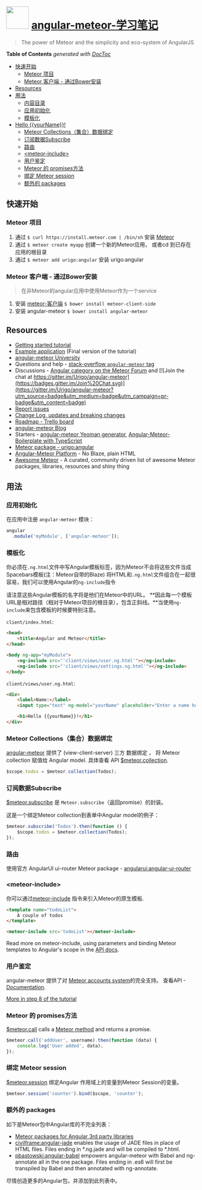 <img src="http://angular-meteor.com/images/logo-large.png" width="60" height="60" />  [angular-meteor-学习笔记]()
======================================================

> The power of Meteor and the simplicity and eco-system of AngularJS

<!-- START doctoc generated TOC please keep comment here to allow auto update -->
<!-- DON'T EDIT THIS SECTION, INSTEAD RE-RUN doctoc TO UPDATE -->
**Table of Contents**  *generated with [DocToc](https://github.com/thlorenz/doctoc)*

  - [快速开始](#%E5%BF%AB%E9%80%9F%E5%BC%80%E5%A7%8B)
    - [Meteor 项目](#meteor-%E9%A1%B9%E7%9B%AE)
    - [Meteor 客户端 - 通过Bower安装](#meteor-%E5%AE%A2%E6%88%B7%E7%AB%AF---%E9%80%9A%E8%BF%87bower%E5%AE%89%E8%A3%85)
  - [Resources](#resources)
  - [用法](#%E7%94%A8%E6%B3%95)
    - [内容目录](#%E5%86%85%E5%AE%B9%E7%9B%AE%E5%BD%95)
    - [应用初始化](#%E5%BA%94%E7%94%A8%E5%88%9D%E5%A7%8B%E5%8C%96)
    - [模板化](#%E6%A8%A1%E6%9D%BF%E5%8C%96)
- [Hello {{yourName}}!](#hello-yourname)
    - [Meteor Collections（集合）数据绑定](#meteor-collections%EF%BC%88%E9%9B%86%E5%90%88%EF%BC%89%E6%95%B0%E6%8D%AE%E7%BB%91%E5%AE%9A)
    - [订阅数据Subscribe](#%E8%AE%A2%E9%98%85%E6%95%B0%E6%8D%AEsubscribe)
    - [路由](#%E8%B7%AF%E7%94%B1)
    - [&lt;meteor-include&gt;](#&ltmeteor-include&gt)
    - [用户鉴定](#%E7%94%A8%E6%88%B7%E9%89%B4%E5%AE%9A)
    - [Meteor 的 promises方法](#meteor-%E7%9A%84-promises%E6%96%B9%E6%B3%95)
    - [绑定 Meteor session](#%E7%BB%91%E5%AE%9A-meteor-session)
    - [额外的 packages](#%E9%A2%9D%E5%A4%96%E7%9A%84-packages)

<!-- END doctoc generated TOC please keep comment here to allow auto update -->

## 快速开始

### Meteor 项目
1. 通过 `$ curl https://install.meteor.com | /bin/sh` 安装 [Meteor](http://docs.meteor.com/#quickstart) 
2. 通过 `$ meteor create myapp` 创建一个新的Meteor应用， 或者cd 到已存在应用的根目录
3. 通过 `$ meteor add urigo:angular` 安装 urigo:angular

### Meteor 客户端 - 通过Bower安装
> 在非Meteor的angular应用中使用Meteor作为一个service

1. 安装 [meteor-客户端](https://github.com/idanwe/meteor-client-side) `$ bower install meteor-client-side`
2. 安装 angular-meteor `$ bower install angular-meteor`

## Resources
- [Getting started tutorial](https://angular-meteor.com/tutorial)
- [Example application](https://github.com/Urigo/meteor-angular-socially) (Final version of the tutorial)
- [angular-meteor University](https://github.com/Urigo/meteor-angular-socially#angular-meteor-university-)
- Questions and help - [stack-overflow `angular-meteor` tag](http://stackoverflow.com/questions/tagged/angular-meteor)
- Discussions - [Angular category on the Meteor Forum](https://forums.meteor.com/c/angular) and [![Join the chat at https://gitter.im/Urigo/angular-meteor](https://badges.gitter.im/Join%20Chat.svg)](https://gitter.im/Urigo/angular-meteor?utm_source=badge&utm_medium=badge&utm_campaign=pr-badge&utm_content=badge)
- [Report issues](https://github.com/Urigo/angular-meteor/issues)
- [Change Log, updates and breaking changes](https://github.com/Urigo/angular-meteor/releases)
- [Roadmap - Trello board](https://trello.com/b/Wj9U0ulk/angular-meteor)
- [angular-meteor Blog](https://medium.com/angular-meteor)
- Starters - [angular-meteor Yeoman generator](https://github.com/ndxbxrme/generator-angular-meteor), [Angular-Meteor-Boilerplate with TypeScript](https://github.com/ShMcK/Angular-Meteor-Boilerplate)
- [Meteor package - urigo:angular](https://atmospherejs.com/urigo/angular)
- [Angular-Meteor Platform](https://github.com/planet-training/angular-meteor-platform) - No Blaze, plain HTML
- [Awesome Meteor](https://github.com/Urigo/awesome-meteor) - A curated, community driven list of awesome Meteor packages, libraries, resources and shiny thing

## 用法

### 应用初始化

在应用中注册 `angular-meteor` 模块：

```js
angular
  .module('myModule', ['angular-meteor']);
```

### 模板化

你必须在`.ng.html`文件中写Angular模板标签，因为Meteor不会将这些文件当成Spacebars模板(注：Meteor自带的Blaze)
将HTML和`.ng.html`文件组合在一起很容易，我们可以使用Angular的`ng-include`指令

请注意这些Angular模板的名字将是他们在Meteor中的URL。
**因此每一个模板URL是相对路径（相对于Meteor项目的根目录），包含正斜线。**当使用`ng-include`来包含模板的时候要特别注意。

`client/index.html`:

```html
<head>
    <title>Angular and Meteor</title>
</head>

<body ng-app="myModule">
    <ng-include src="'client/views/user.ng.html'"></ng-include>
    <ng-include src="'client/views/settings.ng.html'"></ng-include>
</body>
```

`client/views/user.ng.html`:

```html
<div>
    <label>Name:</label>
    <input type="text" ng-model="yourName" placeholder="Enter a name here">

    <h1>Hello {{yourName}}!</h1>
</div>
```


### Meteor Collections（集合）数据绑定

[angular-meteor](http://angular-meteor.com/) 提供了 (view-client-server) 三方 数据绑定 ， 将 Meteor collection 赋值给 Angular model.
具体查看 API [$meteor.collection](http://angular-meteor.com/api/meteorCollection).

```js
$scope.todos = $meteor.collection(Todos);
```

### 订阅数据Subscribe

[$meteor.subscribe](http://angular-meteor.com/api/subscribe) 是 `Meteor.subscribe`（返回promise）的封装。

这是一个绑定Meteor collection到表单中Angular model的例子：

```js
$meteor.subscribe('Todos').then(function () {
    $scope.todos = $meteor.collection(Todos);
});
```

### 路由

使用官方 AngularUI ui-router Meteor package - [angularui:angular-ui-router](https://atmospherejs.com/angularui/angular-ui-router)

### &lt;meteor-include&gt;

你可以通过[meteor-include](http://angular-meteor.com/api/meteor-include) 指令来引入Meteor的原生模板.


```html
<template name="todoList">
    A couple of todos
</template>

<meteor-include src='todoList'></meteor-include>
```

Read more on meteor-include, using parameters and binding Meteor templates to Angular's scope in the [API docs](http://angular-meteor.com/api/meteor-include).

### 用户鉴定

angular-meteor 提供了对 [Meteor accounts system](http://docs.meteor.com/#/full/accounts_api)的完全支持。 查看API -  [Documentation](http://angular-meteor.com/api/user).

[More in step 8 of the tutorial](http://angular-meteor.com/tutorial/step_08)

### Meteor 的 promises方法

[$meteor.call](http://angular-meteor.com/api/methods) calls a [Meteor method](http://docs.meteor.com/#/full/meteor_methods) and returns a promise.

```js
$meteor.call('addUser', username).then(function (data) {
    console.log('User added', data);
});
```

### 绑定 Meteor session

[$meteor.session](http://angular-meteor.com/api/session) 绑定Angular 作用域上的变量到Meteor Session的变量。

```js
$meteor.session('counter').bind($scope, 'counter');
```

### 额外的 packages
如下是Meteor包中Angular库的不完全列表：

- [Meteor packages for Angular 3rd party libraries](https://trello.com/c/EGCdgHAk/47-official-meteor-packages-to)
- [civilframe:angular-jade](https://github.com/civilframe/meteor-angular-jade) enables the usage of JADE files in place of HTML files. Files ending in *.ng.jade and will be compiled to *.html.
- [pbastowski:angular-babel](https://github.com/pbastowski/angular-meteor-babel/) empowers angular-meteor with Babel and ng-annotate all in the one package. Files ending in .es6 will first be transpiled by Babel and then annotated with ng-annotate.

尽情创造更多的Angular包，并添加到此列表中。
